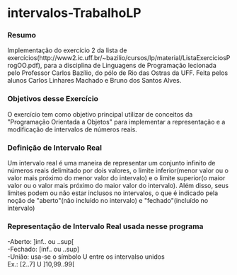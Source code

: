 # intervalos-TrabalhoLP
<h3>Resumo</h3>
<p>Implementação do exercício 2 da lista de exercícios(http://www2.ic.uff.br/~bazilio/cursos/lp/material/ListaExerciciosProgOO.pdf), para a disciplina de Linguagens de Programação lecionada pelo Professor Carlos Bazílio, do pólo de Rio das Ostras da UFF. Feita pelos alunos Carlos Linhares Machado e Bruno dos Santos Alves.</p>
<h3>Objetivos desse Exercício</h3>  
  <p>O exercício tem como objetivo principal utilizar de conceitos da "Programação Orientada a Objetos" para implementar a representação e a modificação de intervalos de números reais.</p>
<h3>Definição de Intervalo Real</h3>  
<p> Um intervalo real é uma maneira de representar um conjunto infinito de números reais delimitado por dois valores, o limite inferior(menor valor ou o valor mais próximo do menor valor do intervalo) e o limite superior(o maior valor ou o valor mais próximo do maior valor do intervalo). Além disso, seus limites podem ou não estar inclusos no intervalos, o que é indicado pela noção de "aberto"(não incluído no intervalo) e "fechado"(incluído no intervalo)</p>
<h3>Representação de Intervalo Real usada nesse programa</h3> 
<p>-Aberto: ]inf.. ou ..sup[</br>  
 -Fechado:  [inf.. ou ..sup]</br>    
 -União: usa-se o símbolo U entre os intervalso unidos</br>    
  Ex.: [2..7] U ]10,99..99[  
</p>

